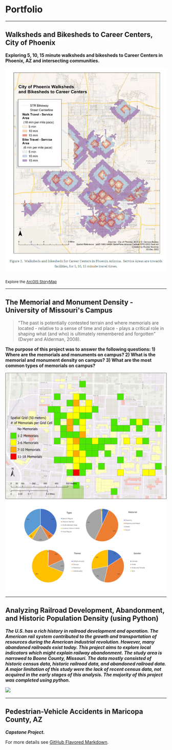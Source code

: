# Portfolio

---

## Walksheds and Bikesheds to Career Centers, City of Phoenix

**Exploring 5, 10, 15 minute walksheds and bikesheds to Career Centers in Phoenix, AZ and intersecting communities.**

<img src="images/Walksheds_and_bikesheds.png?raw=true"/>

<sub>Explore the [ArcGIS StoryMap](https://storymaps.arcgis.com/stories/1b23c0736c6140bebdc5611bc529a1d4)</sub>


---

## The Memorial and Monument Density - University of Missouri's Campus

> "The past is potentially contested terrain and where memorials are located - relative to a sense of time and place - plays a critical role in shaping what (and who) is ultimately remembered and forgotten" (Dwyer and Alderman, 2008).

**The purpose of this project was to answer the following questions: 1) Where are the memorials and monuments on campus? 2) What is the memorial and monument density on campus? 3) What are the most common types of memorials on campus?**

<img src="images/MemorialDensity(50m)png.png?raw=true"/>
<img src="images/Chartspptx.png?raw=true"/>

---

## Analyzing Railroad Development, Abandonment, and Historic Population Density (using Python)

***The U.S. has a rich history in railroad development and operation.  The American rail system contributed to the growth and transportation of resources during the American industrial revolution.  However, many abandoned railroads exist today.  This project aims to explore local indicators which might explain railway abandonment.  The study area is narrowed to Boone County, Missouri.  The data mostly consisted of historic census data, historic railroad data, and abandoned railroad data.  A major limitation of this study were the lack of recent census data, not acquired in the early stages of this analysis.   The majority of this project was completed using python.***

<img src="images/Population Density and Rail Abandonment Boone County, MO (1810-present).png?raw=true"/>


---

## Pedestrian-Vehicle Accidents in Maricopa County, AZ

***Capstone Project.***

For more details see [GitHub Flavored Markdown](https://guides.github.com/features/mastering-markdown/).
